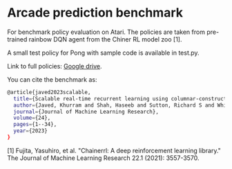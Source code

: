 # Arcade prediction benchmark
For benchmark policy evaluation on Atari. The policies are taken from pre-trained rainbow DQN agent from the Chiner RL model zoo [1].

A small test policy for Pong with sample code is available in test.py. 

Link to full policies: [Google drive]([https://drive.google.com/file/d/1zOWay0-9rGrmJMa9vP4qEwTjd-kziDTu/view?usp=sharing](https://drive.google.com/file/d/1V4DamdphYq9VNWBf9-1v1B773R9HSOUG/view?usp=sharing)).


You can cite the benchmark as:
``` bash
@article{javed2023scalable,
  title={Scalable real-time recurrent learning using columnar-constructive networks},
  author={Javed, Khurram and Shah, Haseeb and Sutton, Richard S and White, Martha},
  journal={Journal of Machine Learning Research},
  volume={24},
  pages={1--34},
  year={2023}
}
```


[1] Fujita, Yasuhiro, et al. "Chainerrl: A deep reinforcement learning library." The Journal of Machine Learning Research 22.1 (2021): 3557-3570.


